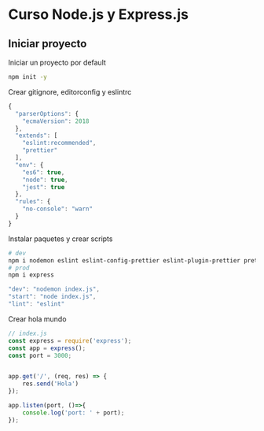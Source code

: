 # Curso Node.js y Express.js

## Iniciar proyecto
Iniciar un proyecto por default
```bash
npm init -y
```
Crear gitignore, editorconfig y eslintrc
```js
{
  "parserOptions": {
    "ecmaVersion": 2018
  },
  "extends": [
    "eslint:recommended",
    "prettier"
  ],
  "env": {
    "es6": true,
    "node": true,
    "jest": true
  },
  "rules": {
    "no-console": "warn"
  }
}
```
Instalar paquetes y crear scripts
```bash
# dev
npm i nodemon eslint eslint-config-prettier eslint-plugin-prettier prettier -D
# prod
npm i express
```
```js
"dev": "nodemon index.js",
"start": "node index.js",
"lint": "eslint"
```
Crear hola mundo
```js
// index.js
const express = require('express');
const app = express();
const port = 3000;


app.get('/', (req, res) => {
    res.send('Hola')
});

app.listen(port, ()=>{
    console.log('port: ' + port);
});
```
